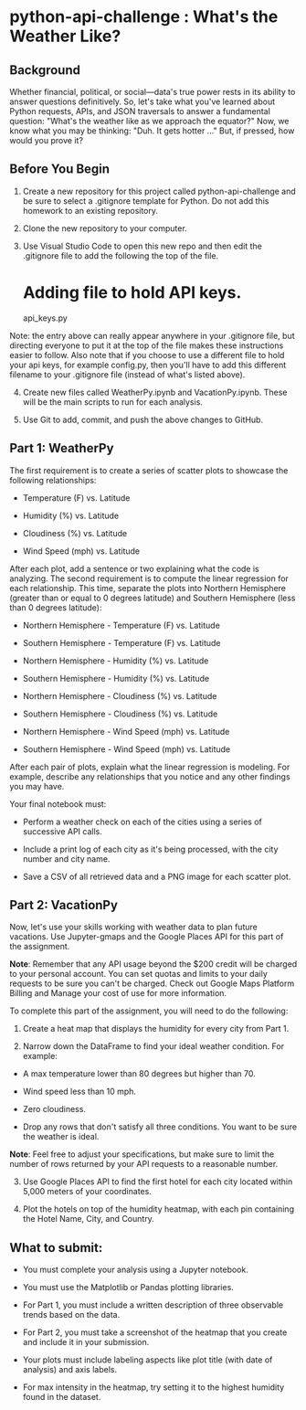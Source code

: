 # **python-api-challenge :  What's the Weather Like?**
## **Background**
Whether financial, political, or social—data's true power rests in its ability to answer questions definitively. So, let's take what you've learned about Python requests, APIs, and JSON traversals to answer a fundamental question: "What's the weather like as we approach the equator?"
Now, we know what you may be thinking: "Duh. It gets hotter ..."
But, if pressed, how would you prove it?

## **Before You Begin**


1. Create a new repository for this project called python-api-challenge and be sure to select a .gitignore template for Python.  Do not add this homework to an existing repository.


2. Clone the new repository to your computer.


3. Use Visual Studio Code to open this new repo and then edit the .gitignore file to add the following the top of the file.

    # Adding file to hold API keys. 
    api_keys.py

Note: the entry above can really appear anywhere in your .gitignore file, but directing everyone to put it at the top of the file makes these instructions easier to follow. Also note that if you choose to use a different file to hold your api keys, for example config.py, then you'll have to add this different filename to your .gitignore file (instead of what's listed above).


4. Create new files called WeatherPy.ipynb and VacationPy.ipynb. These will be the main scripts to run for each analysis.


5. Use Git to add, commit, and push the above changes to GitHub.

## **Part 1: WeatherPy**

The first requirement is to create a series of scatter plots to showcase the following relationships:

 * Temperature (F) vs. Latitude

 * Humidity (%) vs. Latitude

 * Cloudiness (%) vs. Latitude

 * Wind Speed (mph) vs. Latitude

After each plot, add a sentence or two explaining what the code is analyzing.
The second requirement is to compute the linear regression for each relationship. This time, separate the plots into Northern Hemisphere (greater than or equal to 0 degrees latitude) and Southern Hemisphere (less than 0 degrees latitude):

 * Northern Hemisphere - Temperature (F) vs. Latitude

 * Southern Hemisphere - Temperature (F) vs. Latitude

 * Northern Hemisphere - Humidity (%) vs. Latitude

 * Southern Hemisphere - Humidity (%) vs. Latitude

 * Northern Hemisphere - Cloudiness (%) vs. Latitude

 * Southern Hemisphere - Cloudiness (%) vs. Latitude

 * Northern Hemisphere - Wind Speed (mph) vs. Latitude

 * Southern Hemisphere - Wind Speed (mph) vs. Latitude

After each pair of plots, explain what the linear regression is modeling. For example, describe any relationships that you notice and any other findings you may have.

Your final notebook must:

 * Perform a weather check on each of the cities using a series of successive API calls.

 * Include a print log of each city as it's being processed, with the city number and city name.

 * Save a CSV of all retrieved data and a PNG image for each scatter plot.

## **Part 2: VacationPy**

Now, let's use your skills working with weather data to plan future vacations. Use Jupyter-gmaps and the Google Places API for this part of the assignment.


**Note**: Remember that any API usage beyond the $200 credit will be charged to your personal account. You can set quotas and limits to your daily requests to be sure you can't be charged. Check out Google Maps Platform Billing and Manage your cost of use for more information.

To complete this part of the assignment, you will need to do the following:


1. Create a heat map that displays the humidity for every city from Part 1.


2. Narrow down the DataFrame to find your ideal weather condition. For example:

 * A max temperature lower than 80 degrees but higher than 70.


 * Wind speed less than 10 mph.


 * Zero cloudiness.


 * Drop any rows that don't satisfy all three conditions. You want to be sure the weather is ideal.


**Note**: Feel free to adjust your specifications, but make sure to limit the number of rows returned by your API requests to a reasonable number.




3. Use Google Places API to find the first hotel for each city located within 5,000 meters of your coordinates.


4. Plot the hotels on top of the humidity heatmap, with each pin containing the Hotel Name, City, and Country.


## **What to submit:**

 * You must complete your analysis using a Jupyter notebook.

 * You must use the Matplotlib or Pandas plotting libraries.

 * For Part 1, you must include a written description of three observable trends based on the data.

 * For Part 2, you must take a screenshot of the heatmap that you create and include it in your submission.

 * Your plots must include labeling aspects like plot title (with date of analysis) and axis labels.

 * For max intensity in the heatmap, try setting it to the highest humidity found in the dataset.
